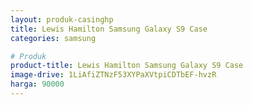 ```yaml
---
layout: produk-casinghp
title: Lewis Hamilton Samsung Galaxy S9 Case
categories: samsung

# Produk
product-title: Lewis Hamilton Samsung Galaxy S9 Case
image-drive: 1LiAfiZTNzF53XYPaXVtpiCDTbEF-hvzR
harga: 90000
---
```

